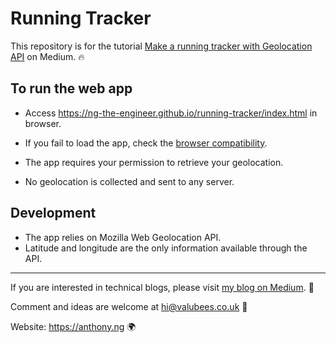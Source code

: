 # Running Tracker

This repository is for the tutorial [Make a running tracker with Geolocation API]() on Medium. 🔥

## To run the web app

- Access https://ng-the-engineer.github.io/running-tracker/index.html in browser.
- If you fail to load the app, check the [browser compatibility](https://developer.mozilla.org/en-US/docs/Web/API/Geolocation_API#browser_compatibility).

- The app requires your permission to retrieve your geolocation.
- No geolocation is collected and sent to any server.

## Development

- The app relies on Mozilla Web Geolocation API.
- Latitude and longitude are the only information available through the API.

---

If you are interested in technical blogs, please visit [my blog on Medium](https://m41highway-21558.medium.com/). 📖

Comment and ideas are welcome at hi@valubees.co.uk 👋

Website: https://anthony.ng 🌍
